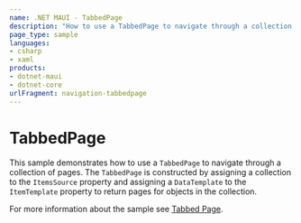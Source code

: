 ```yaml
---
name: .NET MAUI - TabbedPage
description: "How to use a TabbedPage to navigate through a collection of pages (navigation)"
page_type: sample
languages:
- csharp
- xaml
products:
- dotnet-maui
- dotnet-core
urlFragment: navigation-tabbedpage
---
```

# TabbedPage

This sample demonstrates how to use a `TabbedPage` to navigate through a collection of pages. The `TabbedPage` is constructed by assigning a collection to the `ItemsSource` property and assigning a `DataTemplate` to the `ItemTemplate` property to return pages for objects in the collection.

For more information about the sample see [Tabbed Page](https://docs.microsoft.com/dotnet/maui/user-interface/pages/tabbedpage).
